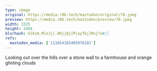 ```yaml
---
type: image
original: https://media.r0b.tech/mastodon/original/70.jpeg
preview: https://media.r0b.tech/mastodon/preview/70.jpeg
width: 3325
height: 2494
blurhash: U]EzA_M|oJj[.ARjj@j[M|ayfkj[Mxj?a#j[
refs:
  mastodon_media: ['111654183405976181']
---
```


Looking out over the hills over a stone wall to a farmhouse and orange glinting clouds 
